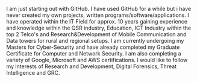 I am just starting out with GitHub. I have used GitHub for a while but i have never created my own projects, written programs/software/applications.
I have operated within the IT Field for approx. 10 years gaining experience and knowledge within the QSR industry, Education, ICT Industry within the top 2 Telco's
and Research&Development of Mobile Communication and Data towers for rural and regional setups. I am currently undergoing my Masters for Cyber-Security
and have already completed my Graduate Certificate for Computer and Network Security. I am also completing a variety of Google, Microsoft and AWS certifications.
I would like to follow my interests of Research and Development, Digital Forensics, Threat Intelligence and GRC.

